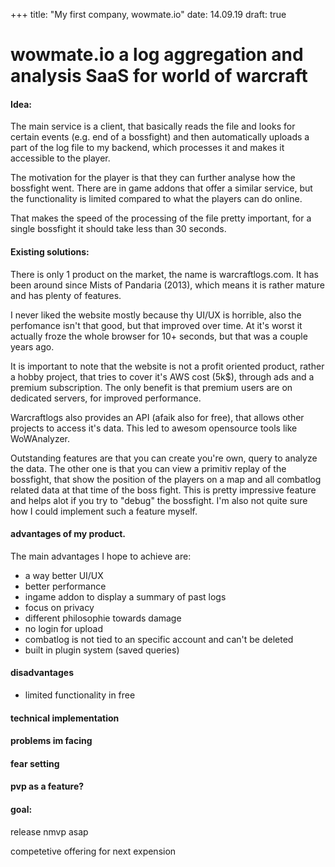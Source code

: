 +++
title: "My first company, wowmate.io"
date: 14.09.19
draft: true
# wowmate.io a log aggregation and analysis SaaS for world of warcraft

#### Idea:

The main service is a client, that basically reads the file and looks for certain events (e.g. end of a bossfight) and then automatically uploads a part of the log file to my backend, which processes it and makes it accessible to the player. 

The motivation for the player is that they can further analyse how the bossfight went. There are in game addons that offer a similar service, but the functionality is limited compared to what the players can do online.

That makes the speed of the processing of the file pretty important, for a single bossfight it should take less than 30 seconds.

#### Existing solutions:

There is only 1 product on the market, the name is warcraftlogs.com.
It has been around since Mists of Pandaria (2013), which means it is rather mature and has plenty of features.

I never liked the website mostly because thy UI/UX is horrible, also the perfomance isn't that good, but that improved over time. At it's worst it actually froze the whole browser for 10+ seconds, but that was a couple years ago.

It is important to note that the website is not a profit oriented product, rather a hobby project, that tries to cover it's AWS cost (5k$), through ads and a premium subscription. The only benefit is that premium users are on dedicated servers, for improved performance.

Warcraftlogs also provides an API (afaik also for free), that allows other projects to access it's data. This led to awesom opensource tools like WoWAnalyzer.

Outstanding features are that you can create you're own, query to analyze the data. The other one is that you can view a primitiv replay of the bossfight, that show the position of the players on a map and all combatlog related data at that time of the boss fight. This is pretty impressive feature and helps alot if you try to "debug" the bossfight. I'm also not quite sure how I could implement such a feature myself.

#### advantages of my product.

The main advantages I hope to achieve are:

- a way better UI/UX
- better performance
- ingame addon to display a summary of past logs
- focus on privacy
- different philosophie towards damage
- no login for upload
- combatlog is not tied to an specific account and can't be deleted
- built in plugin system (saved queries)

#### disadvantages

- limited functionality in free


#### technical implementation

#### problems im facing

#### fear setting

####  pvp as a feature?

#### goal:

release nmvp asap 

competetive offering for next expension
